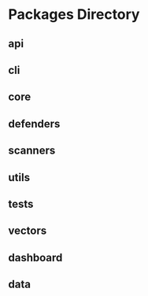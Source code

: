 # Packages Directory

## api

## cli

## core

## defenders

## scanners

## utils

## tests

## vectors 

## dashboard

## data

